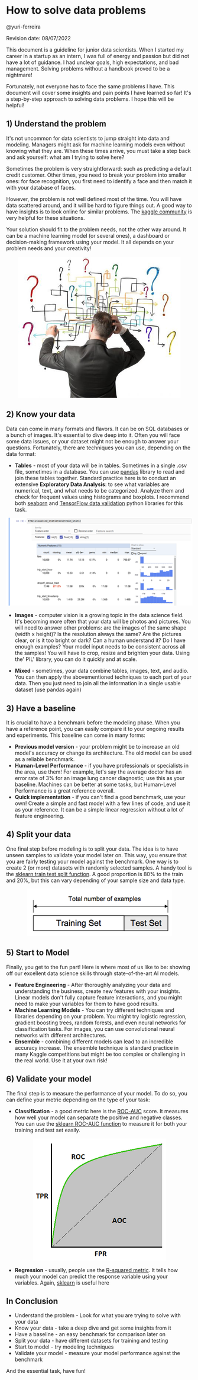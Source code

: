 # How to solve data problems

@yuri-ferreira

Revision date: 08/07/2022

This document is a guideline for junior data scientists. When I started my career in a startup as an intern, I was full of energy and passion but did not have a lot of guidance. I had unclear goals, high expectations, and bad management. Solving problems without a handbook proved to be a nightmare!

Fortunately, not everyone has to face the same problems I have. This document will cover some insights and pain points I have learned so far! It's a step-by-step approach to solving data problems. I hope this will be helpful!



## 1) Understand the problem

It's not uncommon for data scientists to jump straight into data and modeling. Managers might ask for machine learning models even without knowing what they are. When these times arrive, you must take a step back and ask yourself: what am I trying to solve here? 

Sometimes the problem is very straightforward: such as predicting a default credit customer. Other times, you need to break your problem into smaller ones: for face recognition, you first need to identify a face and then match it with your database of faces. 

However, the problem is not well defined most of the time. You will have data scattered around, and it will be hard to figure things out. A good way to have insights is to look online for similar problems. The [kaggle community](https://www.kaggle.com/) is very helpful for these situations. 

Your solution should fit to the problem needs, not the other way around. It can be a machine learning model (or several ones), a dashboard or decision-making framework using your model. It all depends on your problem needs and your creativity!


<p align="center">
  <img src="https://github.com/yuri-gilferreira/myblog/blob/main/tackle-ds/imgs/data_problem.jpeg?raw=true" alt="Confused? Don't worry"/>
</p>


## 2) Know your data

Data can come in many formats and flavors. It can be on SQL databases or a bunch of images. It's essential to dive deep into it. Often you will face some data issues, or your dataset might not be enough to answer your questions. Fortunately, there are techniques you can use, depending on the data format:

 - **Tables** - most of your data will be in tables. Sometimes in a single .csv file, sometimes in a database. You can use [pandas](https://pandas.pydata.org/) library to read and join these tables together.
Standard practice here is to conduct an extensive **Exploratory Data Analysis**: to see what variables are numerical, text, and what needs to be categorized. Analyze them and check for frequent values using histograms and boxplots. I recommend both  [seaborn](https://seaborn.pydata.org/) and [TensorFlow data validation](https://www.tensorflow.org/tfx/data_validation/get_started) python libraries for this task.	

![tf_data_validation](imgs/tf_data_validation.png)

 - **Images** - computer vision is a growing topic in the data science field. It's becoming more often that your data will be photos and pictures. You will need to answer other problems: are the images of the same shape (width x height)? Is the resolution always the same? Are the pictures clear, or is it too bright or dark? Can a human understand it? Do I have enough examples? Your model input needs to be consistent across all the samples! You will have to crop, resize and brighten your data. Using the' PIL' library, you can do it quickly and at scale.

 - **Mixed** - sometimes, your data combine tables, images, text, and audio. You can then apply the abovementioned techniques to each part of your data. Then you just need to join all the information in a single usable dataset (use pandas again)


## 3) Have a baseline

It is crucial to have a benchmark before the modeling phase. When you have a reference point, you can easily compare it to your ongoing results and experiments. This baseline can come in many forms:
 - **Previous model version** - your problem might be to increase an old model's accuracy or change its architecture. The old model can be used as a reliable benchmark.
 - **Human-Level Performance** - if you have professionals or specialists in the area, use them! For example, let's say the average doctor has an error rate of 3% for an image lung cancer diagnostic; use this as your baseline. Machines can be better at some tasks, but Human-Level Performance is a great reference overall.
 - **Quick implementation** - if you can't find a good benchmark, use your own! Create a simple and fast model with a few lines of code, and use it as your reference. It can be a simple linear regression without a lot of feature engineering.



## 4) Split your data

One final step before modeling is to split your data. The idea is to have unseen samples to validate your model later on. This way, you ensure that you are fairly testing your model against the benchmark. One way is to create 2 (or more) datasets with randomly selected samples. A handy tool is the [sklearn train test split function](https://scikit-learn.org/stable/modules/generated/sklearn.model_selection.train_test_split.html). A good proportion is 80% to the train and 20%, but this can vary depending of your sample size and data type.

<p align="center">
  <img src="https://github.com/yuri-gilferreira/myblog/blob/main/tackle-ds/imgs/train_test_split.png?raw=true" alt="Train Test Split"/>
</p>

## 5) Start to Model

Finally, you get to the fun part! Here is where most of us like to be: showing off our excellent data science skills through state-of-the-art AI models. 
 - **Feature Engineering** - After thoroughly analyzing your data and understanding the business, create new features with your insights. Linear models don't fully capture feature interactions, and you might need to make your variables for them to have good results. 
 - **Machine Learning Models** - You can try different techniques and libraries depending on your problem. You might try logistic regression, gradient boosting trees, random forests, and even neural networks for classification tasks. For images, you can use convolutional neural networks with different architectures.
 - **Ensemble** - combining different models can lead to an incredible accuracy increase. The ensemble technique is standard practice in many Kaggle competitions but might be too complex or challenging in the real world. Use it at your own risk!


## 6) Validate your model 

The final step is to measure the performance of your model. To do so, you can define your metric depending on the type of your task:
 - **Classification** - a good metric here is the [ROC-AUC](https://en.wikipedia.org/wiki/Receiver_operating_characteristic) score. It measures how well your model can separate the positive and negative classes. You can use the [sklearn ROC-AUC function](https://scikit-learn.org/stable/modules/generated/sklearn.metrics.roc_auc_score.htm) to measure it for both your training and test set easily. 

<p align="center">
  <img src="https://github.com/yuri-gilferreira/myblog/blob/main/tackle-ds/imgs/roc_auc.png?raw=true" alt="Roc Auc Curve"/>
</p>


 - **Regression** - usually, people use the [R-squared metric](https://en.wikipedia.org/wiki/Coefficient_of_determination). It tells how much your model can predict the response variable using your variables. Again, [sklearn](https://scikit-learn.org/stable/modules/generated/sklearn.metrics.r2_score.html) is useful here




## In Conclusion

 - Understand the problem - Look for what you are trying to solve with your data
 - Know your data - take a deep dive and get some insights from it
 - Have a baseline - an easy benchmark for comparison later on
 - Split your data -  have different datasets for training and testing
 - Start to model - try modeling techniques
 - Validate your model - measure your model performance against the benchmark

And the essential task, have fun!

